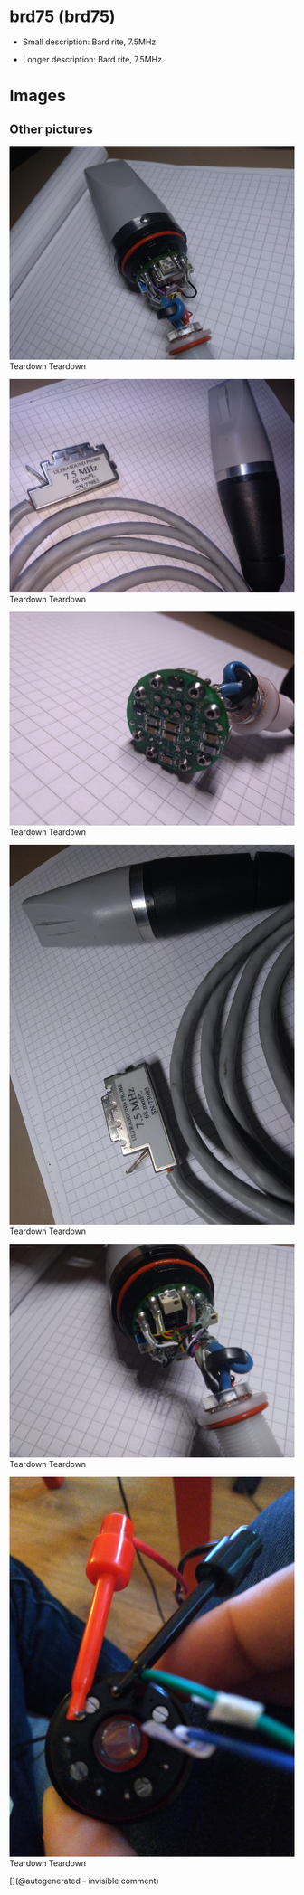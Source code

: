 # brd75 (brd75)

* Small description:  Bard rite, 7.5MHz.

* Longer description:  Bard rite, 7.5MHz.

# Images

## Other pictures 

![](/include/bard/brd75/P_20200605_131043.jpg)
Teardown
Teardown

![](/include/bard/brd75/P_20200605_131000.jpg)
Teardown
Teardown

![](/include/bard/brd75/P_20200605_131129.jpg)
Teardown
Teardown

![](/include/bard/brd75/P_20200605_131005.jpg)
Teardown
Teardown

![](/include/bard/brd75/P_20200605_131052.jpg)
Teardown
Teardown

![](/include/bard/brd75/P_20200604_193912.jpg)
Teardown
Teardown





[](@autogenerated - invisible comment)